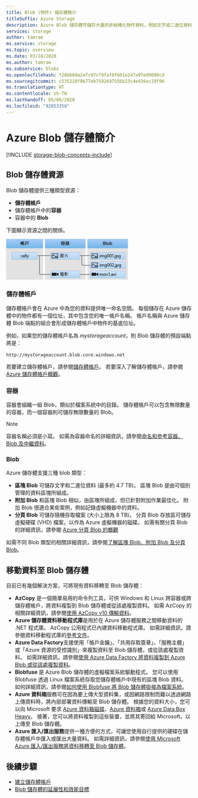 ```yaml
---
title: Blob (物件) 儲存體簡介
titleSuffix: Azure Storage
description: Azure Blob 儲存體可儲存大量的非結構化物件資料，例如文字或二進位資料。 Azure Blob 儲存體具有高度擴充性與可用性。 用戶端可從 PowerShell 或 Azure CLI、以程式設計方式透過 Azure 儲存體用戶端程式庫，或使用 REST 來存取 Blob 儲存體中的資料物件。
services: storage
author: tamram
ms.service: storage
ms.topic: overview
ms.date: 03/18/2020
ms.author: tamram
ms.subservice: blobs
ms.openlocfilehash: f28b660a2afc97cf9faf0f601e247a97e99098cd
ms.sourcegitcommit: c535228f0b77eb7592697556b23c4e436ec29f96
ms.translationtype: HT
ms.contentlocale: zh-TW
ms.lasthandoff: 05/06/2020
ms.locfileid: "82853358"
---
```

# <a name="introduction-to-azure-blob-storage"></a>Azure Blob 儲存體簡介

[!INCLUDE [storage-blob-concepts-include](../../../includes/storage-blob-concepts-include.md)]

## <a name="blob-storage-resources"></a>Blob 儲存體資源

Blob 儲存體提供三種類型資源：

- **儲存體帳戶**
- 儲存體帳戶中的**容器**
- 容器中的 **Blob**

下圖顯示資源之間的關係。

![顯示儲存體帳戶、容器和 Blob 之間關聯性的圖表](./media/storage-blobs-introduction/blob1.png)

### <a name="storage-accounts"></a>儲存體帳戶

儲存體帳戶會在 Azure 中為您的資料提供唯一命名空間。 每個儲存在 Azure 儲存體中的物件都有一個位址，其中包含您的唯一帳戶名稱。 帳戶名稱與 Azure 儲存體 Blob 端點的組合會形成儲存體帳戶中物件的基底位址。

例如，如果您的儲存體帳戶名為 *mystorageaccount*，則 Blob 儲存體的預設端點將是：

```
http://mystorageaccount.blob.core.windows.net
```

若要建立儲存體帳戶，請參閱[儲存體帳戶](../common/storage-account-create.md)。 若要深入了解儲存體帳戶，請參閱 [Azure 儲存體帳戶概觀](../common/storage-account-overview.md?toc=%2fazure%2fstorage%2fblobs%2ftoc.json)。

### <a name="containers"></a>容器

容器會組織一組 Blob，類似於檔案系統中的目錄。 儲存體帳戶可以包含無限數量的容器，而一個容器則可儲存無限數量的 Blob。

> [!NOTE]
> 容器名稱必須是小寫。 如需為容器命名的詳細資訊，請參閱[命名和參考容器、Blob 及中繼資料](/rest/api/storageservices/Naming-and-Referencing-Containers--Blobs--and-Metadata)。

### <a name="blobs"></a>Blob

Azure 儲存體支援三種 blob 類型：

- **區塊 Blob** 可儲存文字和二進位資料 (最多約 4.7 TB)。 區塊 Blob 是由可個別管理的資料區塊所組成。
- **附加 Blob** 和區塊 Blob 相似，由區塊所組成，但已針對附加作業最佳化。 附加 Blob 很適合某些案例，例如記錄虛擬機器中的資料。
- **分頁 Blob** 可儲存隨機存取檔案 (大小上限為 8 TB)。 分頁 Blob 存放區可儲存虛擬硬碟 (VHD) 檔案，以作為 Azure 虛擬機器的磁碟。 如需有關分頁 Blob 的詳細資訊，請參閱 [Azure 分頁 Blob 的概觀](storage-blob-pageblob-overview.md)

如需不同 Blob 類型的相關詳細資訊，請參閱[了解區塊 Blob、附加 Blob 及分頁 Blob](/rest/api/storageservices/understanding-block-blobs--append-blobs--and-page-blobs)。

## <a name="move-data-to-blob-storage"></a>移動資料至 Blob 儲存體

目前已有幾個解決方案，可將現有資料移轉至 Blob 儲存體：

- **AzCopy** 是一個簡單易用的命令列工具，可供 Windows 和 Linux 跨容器或跨儲存體帳戶，將資料複製到 Blob 儲存體或從該處複製資料。 如需 AzCopy 的相關詳細資訊，請參閱[使用 AzCopy v10 傳輸資料](../common/storage-use-azcopy-v10.md)。
- **Azure 儲存體資料移動程式庫**是用於在 Azure 儲存體服務之間移動資料的 .NET 程式庫。 AzCopy 公用程式已內建資料移動程式庫。 如需詳細資訊，請參閱資料移動程式庫的[參考文件](/dotnet/api/microsoft.azure.storage.datamovement)。
- **Azure Data Factory**支援使用「帳戶金鑰」、「共用存取簽章」、「服務主體」或「Azure 資源的受控識別」來複製資料至 Blob 儲存體，或從該處複製資料。 如需詳細資訊，請參閱[使用 Azure Data Factory 將資料複製到 Azure Blob 或從該處複製資料](../../data-factory/connector-azure-blob-storage.md?toc=%2fazure%2fstorage%2fblobs%2ftoc.json)。
- **Blobfuse** 是 Azure Blob 儲存體的虛擬檔案系統驅動程式。 您可以使用 Blobfuse 透過 Linux 檔案系統存取您儲存體帳戶中現有的區塊 Blob 資料。 如何詳細資訊，請參閱[如何使用 Blobfuse 將 Blob 儲存體掛接為檔案系統](storage-how-to-mount-container-linux.md)。
- **Azure 資料箱**服務可在因為要上傳大型資料集，或因網路限制而難以透過網路上傳資料時，將內部部署資料傳輸至 Blob 儲存體。 根據您的資料大小，您可以向 Microsoft 要求 [Azure 資料箱磁碟](../../databox/data-box-disk-overview.md)、[Azure 資料箱](../../databox/data-box-overview.md)或 [Azure Data Box Heavy](../../databox/data-box-heavy-overview.md)。 接著，您可以將資料複製到這些裝置，並將其寄回給 Microsoft，以上傳至 Blob 儲存體。
- **Azure 匯入/匯出服務**提供一種方便的方式，可讓您使用自行提供的硬碟在儲存體帳戶中匯入或匯出大量資料。 如需詳細資訊，請參閱[使用 Microsoft Azure 匯入/匯出服務將資料移轉至 Blob 儲存體](../common/storage-import-export-service.md)。

## <a name="next-steps"></a>後續步驟

- [建立儲存體帳戶](../common/storage-create-storage-account.md?toc=%2fazure%2fstorage%2fblobs%2ftoc.json)
- [Blob 儲存體的延展性和效能目標](scalability-targets.md)

